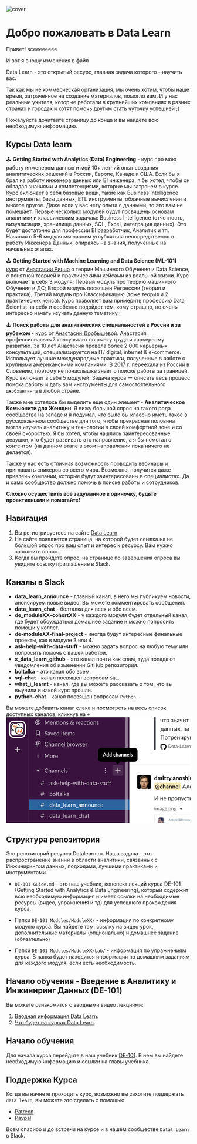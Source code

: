 ![cover](https://github.com/Data-Learn/data-engineering/blob/master/img/DataLearnCover.png)

# Добро пожаловать в Data Learn

Привет! всееееееее

И вот я вношу изменения в файл

Data Learn - это открытый ресурс, главная задача которого - научить вас. 

Так как мы не коммерческая организация, мы очень хотим, чтобы наше время, затраченное на создание материалов, помогло вам. И у нас реальные учителя, которые работали в крупнейших компаниях в разных странах и городах и хотят помочь другим стать чуточку успешней ;)

Пожалуйста дочитайте страницу до конца и вы найдете всю необходимую информацию.


## Курсы Data learn
🕹 **Getting Started with Analytics (Data) Engineering** - курс про мою работу инженером данных и мой 10+ летний опыт создания аналитических решений в России, Европе, Канаде и США. Если бы я брал на работу инженера данных или BI инженера, я бы хотел, чтобы он обладал знаниями и компетенциями, которые мы затронем в курсе. Курс включает в себя базовые вещи, такие как Business Intelligence инструменты, базы данных, ETL инструменты, облачные вычисления и многое другое. Даже если у вас нету опыта с данными, то это вам не помешает. Первые несколько модулей будут посвящены основам аналитики и классическим задачам: Business Intelligence (отчетность, визуализация, хранилище данных, SQL, Excel, интеграция данных). Это будет достаточно для профессии BI разработчик, Аналитик и тп. Начиная с 5-6 модуля мы начнем углубляться непосредственно в работу Инженера Данных, опираясь на знания, полученные на начальных этапах.


🕹 **Getting Started with Machine Learning and Data Science (ML-101)** - [курс](https://github.com/Data-Learn/data-science/blob/main/ML-101%20Guide.md) от [Анастасии Риццо](https://www.linkedin.com/in/anastasia-r-7b8a0376) о теории Машинного Обучения и Data Science, с понятной теорией и практическими кейсами из реальной жизни. Курс включает в себя 3 модуля: Первый модуль про теорию машинного Обучения и ДС; Второй модуль посвящен Регрессии (теория и практика); Третий модуль про Классификацию (тоже теория и 2 практических кейса). Курс позволяет вам примерить профессию Data Scientist на себя и особенно подойдет тем, кому страшно, но очень интересно начать изучать данную тематику.

🕹 **Поиск работы для аналитических специальностей в России и за рубежом** - [курс](https://github.com/Data-Learn/data-engineering/tree/master/JH-101) от [Анастасии Дробышевой](https://www.linkedin.com/in/adrobysheva/). Анастасия профессиональный консультант по рынку труда и карьерному развитию. За 10 лет Анастасия провела более 2 000 карьерных консультаций, специализируется на IT/ digital, internet & e-commerce. Использует лучшие международные практики, полученные в работе с крупными американскими компаниями. В 2017 г. переехала из России в Словению, поэтому не понаслышке знает о поиске работы за границей. Курс включает в себя 5 модулей. Задача курса ー описать весь процесс поиска работы и дать вам инструменты для самостоятельного `джобхантинга` в любой стране.

Также мне хотелось бы выделить еще один элемент - **Аналитическое Комьюнити для Женщин**. Я вижу большой спрос на такого рода сообщества на западе и я подумал, что было бы классно иметь такое в русскоязычном сообществе для того, чтобы прекрасная половина могла изучать аналитику и технологии в своей комфортной зоне и со своей скоростью. Я бы хотел, чтобы нашлись заинтересованные девушки, кто будет развивать это направление, а я бы помогал с контентом (на данном этапе в этом направлении пока ничего не делается).

Также у нас есть отличная возможность проводить вебинары и приглашать спикеров со всего мира. Возможно, получится даже привлечь компании, которые будут заинтересованы в специалистах. Да и само сообщество должно помочь в поиске работы и сотрудников.

**Сложно осуществить всё задуманное в одиночку, будьте проактивными и помогайте!**

## Навигация
1. Вы регистрируетесь на сайте [Data Learn](https://datalearn.ru).
2. На сайте появляется страница, на которой будет ссылка на не большой опрос про ваш опыт и интерес к ресурсу. Вам нужно заполнить опрос.
3. Когда вы пройдете опрос, на странице по завершения опроса вы увидите ссылку приглашение в Slack.

## Каналы в Slack
- **data_learn_announce** - главный канал, в него мы публикуем новости, анонсируем новые видео. Вы можете комментировать сообщения.
- **data_learn_chat** - болталка для всех и обо всем.
- **de_moduleXX-cohortXX** - у каждого модуля будет отдельный канал, где будет обсуждаться домашнее задание и можно попросить помощи у коллег.
- **de-moduleXX-final-project** - иногда будут интересные финальные проекты, как в модуле 3 или 4.
- **ask-help-with-data-stuff** - можно задать вопрос на любую тему или попросить помочь с вашей работой.
- **x_data_learn_github** - это канал почти как спам, туда попадают уведомления об изменении GitHub репозитория. 
- **boltalka** - это канал обо всем.
- **sql-chat** - канал посвящен вопросам `SQL`.
- **what_i_learnt** - канал, где вы можете рассказать о том, что вы выучили и какой курс прошли.
- **python-chat** - канал посвящен вопросам `Python`.

Вы можете добавить канал слака и посмотреть на весь список доступных каналов, кликнув на `+`
![img](https://github.com/Data-Learn/data-engineering/blob/master/img/slack%20add%20channel.png)


## Структура репозитория
Это репозиторий ресурса Datalearn.ru. Наша задача - это распространение знаний в области аналитики, связанных с Инжинирингом данных, подходами, лучшими практиками и инструментами.

- `DE-101 Guide.md` - это наш учебник, конспект лекций курса DE-101 (Getting Started with Analytics & Data Engineering), который содержит всю необходимую информация и имеет ссылки на необходимые ресурсы (видео, упражнения и тд) для успешного прохождения курса.

- Папки `DE-101 Modules/ModuleXX/` - информация по конкретному модулю курса. Вы найдете там: ссылку на видео урок, дополнительные материалы (опционально) и домашнее задание (обязательно)

- Папки `DE-101 Modules/ModuleXX/Lab/` - информация по упражнениям курса. В папка будет находится информация по домашним заданиям для каждого модуля, если есть необходимость.

## Начало обучения - Введение в Аналитику и Инжиниринг Данных (DE-101)
Вы можете ознакомится с вводными видео лекциями:
1. [Вводная информация Data Learn](https://youtu.be/M1zB5XiOLiI).
2. [Что будет на курсах Data Learn](https://youtu.be/LHajrS_WaRA).

## Начало обучения
Для начала курса перейдите в наш учебник [DE-101](https://github.com/Data-Learn/data-engineering/blob/master/DE%20-%20101%20Guide.md). В нем вы найдете необходимую информацию и ссылки на главы учебника. 


## Поддержка Курса
Когда вы начнете проходить курс, возможно вы захотите поддержать `data learn`, вы можете это сделать с помощью:
- [Patreon](https://www.patreon.com/dmitryanoshin)
- [Paypal](https://paypal.me/dmitryanoshin)

Всем спасибо и до встречи на курсе и в нашем сообществе `Datal Learn` в Slack.

